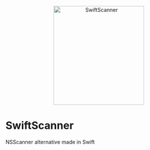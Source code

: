 <p align="center" >
  <img src="https://raw.githubusercontent.com/malcommac/SwiftScanner/develop/swift_scanner_logo.png" width=245px height=268px alt="SwiftScanner" title="SwiftScanner">
</p>

# SwiftScanner
NSScanner alternative made in Swift
